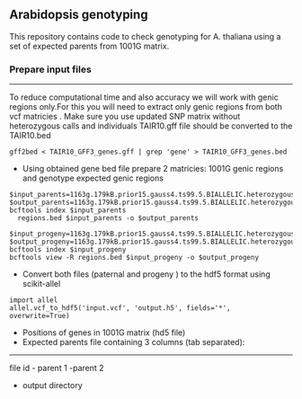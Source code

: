 ## Arabidopsis genotyping 
This repository contains code to check genotyping for A. thaliana using a set of expected parents from 1001G matrix. 

### Prepare input files
------
To reduce computational time and also accuracy we will work with genic regions only.For this you will need to extract only genic regions from both vcf matricies . Make sure you use updated SNP matrix without heterozygous calls and individuals
TAIR10.gff file should be converted to the TAIR10.bed

```
gff2bed < TAIR10_GFF3_genes.gff | grep 'gene' > TAIR10_GFF3_genes.bed
```
- Using obtained gene bed file prepare 2 matricies: 1001G genic regions and genotype expected genic regions
```
$input_parents=1163g.179kB.prior15.gauss4.ts99.5.BIALLELIC.heterozygous_acc_removed.hetmasked.vcf.gz
$output_parents=1163g.179kB.prior15.gauss4.ts99.5.BIALLELIC.heterozygous_acc_removed.hetmasked.genes.vcf.gz
bcftools index $input_parents
  regions.bed $input_parents -o $output_parents
```
```
$input_progeny=1163g.179kB.prior15.gauss4.ts99.5.BIALLELIC.heterozygous_acc_removed.hetmasked.vcf.gz
$output_progeny=1163g.179kB.prior15.gauss4.ts99.5.BIALLELIC.heterozygous_acc_removed.hetmasked.genes.vcf.gz
bcftools index $input_progeny
bcftools view -R regions.bed $input_progeny -o $output_progeny
```
- Convert both files (paternal and progeny ) to the hdf5 format using scikit-allel
```
import allel
allel.vcf_to_hdf5('input.vcf', 'output.h5', fields='*', overwrite=True)
```


- Positions of genes in 1001G matrix (hd5 file)
- Expected parents file containing 3 columns (tab separated):
-----
file id - parent 1 -parent 2
- output directory
  
